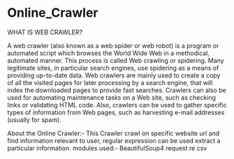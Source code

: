 # Online_Crawler

WHAT IS WEB CRAWLER?

A web crawler (also known as a web spider or web robot) is a program or automated script which browses the World Wide Web in a methodical, automated manner.
This process is called Web crawling or spidering.
Many legitimate sites, in particular search engines, use spidering as a means of providing up-to-date data.
Web crawlers are mainly used to create a copy of all the visited pages for later processing by a search engine, that will index the downloaded pages to provide fast searches.
Crawlers can also be used for automating maintenance tasks on a Web site, such as checking links or validating HTML code.
Also, crawlers can be used to gather specific types of information from Web pages, such as harvesting e-mail addresses (usually for spam).


About the Online Crawler:-
  This Crawler crawl on specific website url and find information relevant to user, regular expression can be used extract a particular information.
  modules used:-
  BeautifulSoup4
  request
  re
  csv 
  


